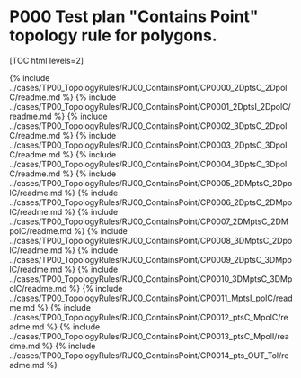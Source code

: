 # P000 Test plan "Contains Point" topology rule for polygons.

[TOC html levels=2]

{% include ../cases/TP00_TopologyRules/RU00_ContainsPoint/CP0000_2DptsC_2DpolC/readme.md %}
{% include ../cases/TP00_TopologyRules/RU00_ContainsPoint/CP0001_2DptsI_2DpolC/readme.md %}
{% include ../cases/TP00_TopologyRules/RU00_ContainsPoint/CP0002_3DptsC_2DpolC/readme.md %}
{% include ../cases/TP00_TopologyRules/RU00_ContainsPoint/CP0003_2DptsC_3DpolC/readme.md %}
{% include ../cases/TP00_TopologyRules/RU00_ContainsPoint/CP0004_3DptsC_3DpolC/readme.md %}
{% include ../cases/TP00_TopologyRules/RU00_ContainsPoint/CP0005_2DMptsC_2DpolC/readme.md %}
{% include ../cases/TP00_TopologyRules/RU00_ContainsPoint/CP0006_2DptsC_2DMpolC/readme.md %}
{% include ../cases/TP00_TopologyRules/RU00_ContainsPoint/CP0007_2DMptsC_2DMpolC/readme.md %}
{% include ../cases/TP00_TopologyRules/RU00_ContainsPoint/CP0008_3DMptsC_2DpolC/readme.md %}
{% include ../cases/TP00_TopologyRules/RU00_ContainsPoint/CP0009_2DptsC_3DMpolC/readme.md %}
{% include ../cases/TP00_TopologyRules/RU00_ContainsPoint/CP0010_3DMptsC_3DMpolC/readme.md %}
{% include ../cases/TP00_TopologyRules/RU00_ContainsPoint/CP0011_MptsI_polC/readme.md %}
{% include ../cases/TP00_TopologyRules/RU00_ContainsPoint/CP0012_ptsC_MpolC/readme.md %}
{% include ../cases/TP00_TopologyRules/RU00_ContainsPoint/CP0013_ptsC_MpolI/readme.md %}
{% include ../cases/TP00_TopologyRules/RU00_ContainsPoint/CP0014_pts_OUT_Tol/readme.md %}



